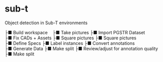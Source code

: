 # sub-t
Object detection in Sub-T environments 

 
├■ Build workspace             &nbsp;&nbsp; ├■ Take pictures            ├■ Import PGSTR Dataset  
├■ Fix CADs + Assets            ├■ Square pictures          ├■ Square pictures  
├■ Define Specs                 ├■ Label instances          ├■ Convert annotations  
├■ Generate Data                ├■ Make split               ├■ Review/adjust for annotation quality  
                                                            ├■ Make split     

